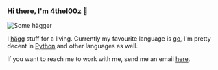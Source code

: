 ### Hi there, I'm 4thel00z 👋

![Some hägger](https://media.giphy.com/media/115BJle6N2Av0A/giphy.gif)

I [hägg](https://www.urbandictionary.com/define.php?term=hack) stuff for a living.
Currently my favourite language is [go](https://golang.org/), I'm pretty decent in [Python](https://www.python.org/) and other languages as well.

If you want to reach me to work with me, send me an email [here](mailto:4thel00z@gmail.com?subject=[GitHub]).
